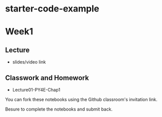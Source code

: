 # starter-code-example
# Week1

## Lecture
* slides/video link


## Classwork and Homework
* Lecture01-PY4E-Chap1

You can fork these notebooks using the Github classroom's invitation link.

Besure to complete the notebooks and submit back.
